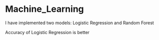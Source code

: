 # Machine_Learning
I have implemented two models: Logistic Regression and Random Forest


Accuracy of Logistic Regression is better
